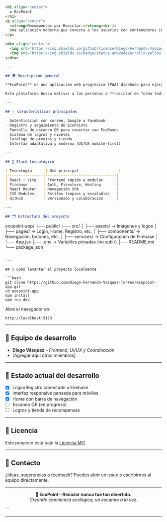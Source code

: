 ```markdown
<h1 align="center">
  ♻️ EcoPoint
</h1>
<p align="center">
  <strong>Recompensas por Reciclar.</strong><br />
  Una aplicación moderna que conecta a los usuarios con contenedores inteligentes para incentivar el reciclaje con EcoPoints.
</p>

<div align="center">
  <img src="https://img.shields.io/github/license/Diego-Fernando-Vasquez-Torres/ecopoint-app?style=flat-square" />
  <img src="https://img.shields.io/badge/status-en%20desarrollo-yellow?style=flat-square" />
</div>

---

## 🌍 Descripción general

**EcoPoint** es una aplicación web progresiva (PWA) diseñada para ejecutarse en dispositivos móviles al escanear un código QR presente en un contenedor físico (EcoBox). La app permite registrar el reciclaje de botellas, asignar puntos virtuales (EcoPoints) y canjearlos por logros o premios.

Esta plataforma busca motivar a las personas a **reciclar de forma lúdica**, integrando recompensas digitales con acciones físicas reales.

---

## ✨ Características principales

- Autenticación con correo, Google o Facebook
- Registro y seguimiento de EcoPoints
- Pantalla de escaneo QR para conectar con EcoBoxes
- Sistema de logros y niveles
- Catálogo de premios y tienda
- Interfaz adaptativa y moderna (UI/UX mobile-first)

---

## 🧱 Stack tecnológico

| Tecnología      | Uso principal                  |
|----------------|--------------------------------|
| React + Vite   | Frontend rápido y modular      |
| Firebase       | Auth, Firestore, Hosting       |
| React Router   | Navegación SPA                 |
| CSS Modules    | Estilos limpios y escalables   |
| GitHub         | Versionado y colaboración      |

---

## 🗂️ Estructura del proyecto

```

ecopoint-app/
├── public/
├── src/
│   ├── assets/           → Imágenes y logos
│   ├── pages/            → Login, Home, Registro, etc.
│   ├── components/       → Navegación, botones, etc.
│   ├── services/         → Configuración de Firebase
│   └── App.jsx
├── .env                  → Variables privadas (no subir)
├── README.md
└── package.json

````

---

## 🚀 Cómo levantar el proyecto localmente

```bash
git clone https://github.com/Diego-Fernando-Vasquez-Torres/ecopoint-app.git
cd ecopoint-app
npm install
npm run dev
````

Abre el navegador en:

```
http://localhost:5173
```

---

## 👥 Equipo de desarrollo

* **Diego Vásquez** – *Frontend, UI/UX y Coordinación*
* \[Agregar aquí otros miembros]

---

## 🧪 Estado actual del desarrollo

* [x] Login/Registro conectado a Firebase
* [x] Interfaz responsive pensada para móviles
* [x] Home con barra de navegación
* [ ] Escaneo QR (en progreso)
* [ ] Logros y tienda de recompensas

---

## 📄 Licencia

Este proyecto está bajo la [Licencia MIT](LICENSE).

---

## 💬 Contacto

¿Ideas, sugerencias o feedback?
Puedes abrir un issue o escribirnos al equipo directamente.

---

<p align="center">
  <strong>🌱 EcoPoint – Reciclar nunca fue tan divertido.</strong><br/>
  <em>Creando conciencia ecológica, un escaneo a la vez.</em>
</p>
```

---